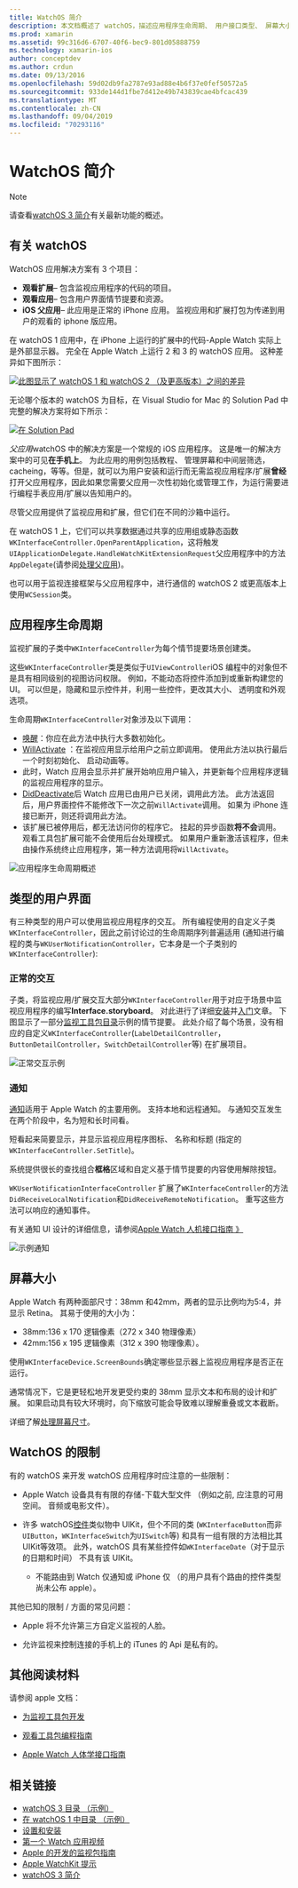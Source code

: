 ```yaml
---
title: WatchOS 简介
description: 本文档概述了 watchOS，描述应用程序生命周期、 用户接口类型、 屏幕大小、 限制和的详细信息。
ms.prod: xamarin
ms.assetid: 99c316d6-6707-40f6-bec9-801d05888759
ms.technology: xamarin-ios
author: conceptdev
ms.author: crdun
ms.date: 09/13/2016
ms.openlocfilehash: 59d02db9fa2787e93ad88e4b6f37e0fef50572a5
ms.sourcegitcommit: 933de144d1fbe7d412e49b743839cae4bfcac439
ms.translationtype: MT
ms.contentlocale: zh-CN
ms.lasthandoff: 09/04/2019
ms.locfileid: "70293116"
---
```

# <a name="introduction-to-watchos"></a>WatchOS 简介

> [!NOTE]
> 请查看[watchOS 3 简介](~/ios/watchos/platform/introduction-to-watchos3/index.md)有关最新功能的概述。

## <a name="about-watchos"></a>有关 watchOS

WatchOS 应用解决方案有 3 个项目：

- **观看扩展**– 包含监视应用程序的代码的项目。
- **观看应用**– 包含用户界面情节提要和资源。
- **iOS 父应用**– 此应用是正常的 iPhone 应用。 监视应用和扩展打包为传递到用户的观看的 iphone 版应用。

在 watchOS 1 应用中，在 iPhone 上运行的扩展中的代码-Apple Watch 实际上是外部显示器。 完全在 Apple Watch 上运行 2 和 3 的 watchOS 应用。 这种差异如下图所示：

[![](intro-to-watchos-images/arch-sml.png "此图显示了 watchOS 1 和 watchOS 2 （及更高版本）之间的差异")](intro-to-watchos-images/arch.png#lightbox)

无论哪个版本的 watchOS 为目标，在 Visual Studio for Mac 的 Solution Pad 中完整的解决方案将如下所示：

[![](intro-to-watchos-images/projectstructure-sml.png "在 Solution Pad")](intro-to-watchos-images/projectstructure.png#lightbox)

*父应用*watchOS 中的解决方案是一个常规的 iOS 应用程序。 这是唯一的解决方案中的可见**在手机上**。 为此应用的用例包括教程、 管理屏幕和中间层筛选，cacheing，等等。但是，就可以为用户安装和运行而无需监视应用程序/扩展**曾经**打开父应用程序，因此如果您需要父应用一次性初始化或管理工作，为运行需要进行编程手表应用/扩展以告知用户的。

尽管父应用提供了监视应用和扩展，但它们在不同的沙箱中运行。

在 watchOS 1 上，它们可以共享数据通过共享的应用组或静态函数`WKInterfaceController.OpenParentApplication`，这将触发`UIApplicationDelegate.HandleWatchKitExtensionRequest`父应用程序中的方法`AppDelegate`(请参阅[处理父应用](~/ios/watchos/app-fundamentals/parent-app.md))。

也可以用于监视连接框架与父应用程序中，进行通信的 watchOS 2 或更高版本上使用`WCSession`类。

## <a name="application-lifecycle"></a>应用程序生命周期

监视扩展的子类中`WKInterfaceController`为每个情节提要场景创建类。

这些`WKInterfaceController`类是类似于`UIViewController`iOS 编程中的对象但不是具有相同级别的视图访问权限。
例如，不能动态将控件添加到或重新构建您的 UI。
可以但是，隐藏和显示控件并，利用一些控件，更改其大小、 透明度和外观选项。

生命周期`WKInterfaceController`对象涉及以下调用：

- [唤醒](xref:WatchKit.WKInterfaceController.Awake*)：你应在此方法中执行大多数初始化。
- [WillActivate](xref:WatchKit.WKInterfaceController.WillActivate) ：在监视应用显示给用户之前立即调用。 使用此方法以执行最后一个时刻初始化、 启动动画等。
- 此时，Watch 应用会显示并扩展开始响应用户输入，并更新每个应用程序逻辑的监视应用程序的显示。
- [DidDeactivate](xref:WatchKit.WKInterfaceController.DidDeactivate)后 Watch 应用已由用户已关闭，调用此方法。 此方法返回后，用户界面控件不能修改下一次之前`WillActivate`调用。 如果为 iPhone 连接已断开，则还将调用此方法。
- 该扩展已被停用后，都无法访问你的程序它。 挂起的异步函数**将不会**调用。 观看工具包扩展可能不会使用后台处理模式。 如果用户重新激活该程序，但未由操作系统终止应用程序，第一种方法调用将`WillActivate`。

![](intro-to-watchos-images/wkinterfacecontrollerlifecycle.png "应用程序生命周期概述")

## <a name="types-of-user-interface"></a>类型的用户界面

有三种类型的用户可以使用监视应用程序的交互。
所有编程使用的自定义子类`WKInterfaceController`，因此之前讨论过的生命周期序列普遍适用 (通知进行编程的类与`WKUserNotificationController`，它本身是一个子类别的`WKInterfaceController`):

### <a name="normal-interaction"></a>正常的交互

子类，将监视应用/扩展交互大部分`WKInterfaceController`用于对应于场景中监视应用程序的编写**Interface.storyboard**。 对此进行了详细[安装](~/ios/watchos/get-started/installation.md)并[入门](~/ios/watchos/get-started/index.md)文章。
下图显示了一部分[监视工具包目录](https://docs.microsoft.com/samples/xamarin/ios-samples/watchos-watchkitcatalog)示例的情节提要。 此处介绍了每个场景，没有相应的自定义`WKInterfaceController`(`LabelDetailController`， `ButtonDetailController`，`SwitchDetailController`等) 在扩展项目。

![](intro-to-watchos-images/scenes.png "正常交互示例")

### <a name="notifications"></a>通知

[通知](~/ios/watchos/platform/notifications.md)适用于 Apple Watch 的主要用例。 支持本地和远程通知。 与通知交互发生在两个阶段中，名为短和长时间看。

短看起来简要显示，并显示监视应用程序图标、 名称和标题 (指定的`WKInterfaceController.SetTitle`)。

系统提供很长的查找组合**框格**区域和自定义基于情节提要的内容使用解除按钮。

`WKUserNotificationInterfaceController` 扩展了`WKInterfaceController`的方法`DidReceiveLocalNotification`和`DidReceiveRemoteNotification`。
重写这些方法可以响应的通知事件。

有关通知 UI 设计的详细信息，请参阅[Apple Watch 人机接口指南 》](https://developer.apple.com/library/prerelease/ios/documentation/UserExperience/Conceptual/WatchHumanInterfaceGuidelines/Notifications.html#//apple_ref/doc/uid/TP40014992-CH20-SW1)

![](intro-to-watchos-images/notifications.png "示例通知")

## <a name="screen-sizes"></a>屏幕大小

Apple Watch 有两种面部尺寸：38mm 和42mm，两者的显示比例均为5:4，并显示 Retina。 其易于使用的大小为：

- 38mm:136 x 170 逻辑像素（272 x 340 物理像素）
- 42mm:156 x 195 逻辑像素（312 x 390 物理像素）。

使用`WKInterfaceDevice.ScreenBounds`确定哪些显示器上监视应用程序是否正在运行。

通常情况下，它是更轻松地开发更受约束的 38mm 显示文本和布局的设计和扩展。
如果启动具有较大环境时，向下缩放可能会导致难以理解重叠或文本截断。

详细了解[处理屏幕尺寸](~/ios/watchos/app-fundamentals/screen-sizes.md)。


## <a name="limitations-of-watchos"></a>WatchOS 的限制

有的 watchOS 来开发 watchOS 应用程序时应注意的一些限制：

- Apple Watch 设备具有有限的存储-下载大型文件 （例如之前, 应注意的可用空间。 音频或电影文件）。

- 许多 watchOS[控件](~/ios/watchos/user-interface/index.md)类似物中 UIKit，但个不同的类 (`WKInterfaceButton`而非`UIButton`，`WKInterfaceSwitch`为`UISwitch`等) 和具有一组有限的方法相比其 UIKit等效项。 此外，watchOS 具有某些控件如`WKInterfaceDate`（对于显示的日期和时间） 不具有该 UIKit。

  - 不能路由到 Watch 仅通知或 iPhone 仅 （的用户具有个路由的控件类型尚未公布 apple）。

其他已知的限制 / 方面的常见问题：

- Apple 将不允许第三方自定义监视的人脸。

- 允许监视来控制连接的手机上的 iTunes 的 Api 是私有的。


## <a name="further-reading"></a>其他阅读材料

请参阅 apple 文档：

- [为监视工具包开发](https://developer.apple.com/library/prerelease/ios/documentation/General/Conceptual/WatchKitProgrammingGuide/index.html#//apple_ref/doc/uid/TP40014969-CH8-SW1)

- [观看工具包编程指南](https://developer.apple.com/library/prerelease/ios/documentation/General/Conceptual/WatchKitProgrammingGuide/DesigningaWatchKitApp.html)

- [Apple Watch 人体学接口指南](https://developer.apple.com/library/prerelease/ios/documentation/UserExperience/Conceptual/WatchHumanInterfaceGuidelines/index.html#//apple_ref/doc/uid/TP40014992-CH3-SW1)


## <a name="related-links"></a>相关链接

- [watchOS 3 目录 （示例）](https://docs.microsoft.com/samples/xamarin/ios-samples/watchos-watchkitcatalog)
- [在 watchOS 1 中目录 （示例）](https://docs.microsoft.com/samples/xamarin/ios-samples/watchos-watchkitcatalog)
- [设置和安装](~/ios/watchos/get-started/installation.md)
- [第一个 Watch 应用视频](https://blog.xamarin.com/your-first-watch-kit-app/)
- [Apple 的开发的监视包指南](https://developer.apple.com/library/prerelease/ios/documentation/General/Conceptual/WatchKitProgrammingGuide/index.html)
- [Apple WatchKit 提示](https://developer.apple.com/watchkit/tips/)
- [watchOS 3 简介](~/ios/watchos/platform/introduction-to-watchos3/index.md)
